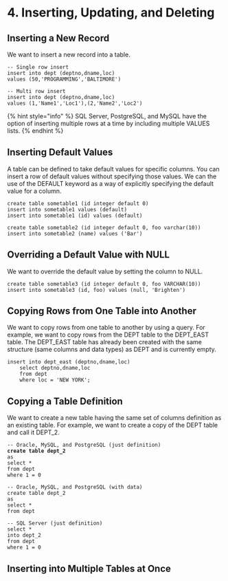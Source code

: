 # 4. Inserting, Updating, and Deleting

## Inserting a New Record

We want to insert a new record into a table.

```
-- Single row insert
insert into dept (deptno,dname,loc)
values (50,'PROGRAMMING','BALTIMORE')

-- Multi row insert
insert into dept (deptno,dname,loc)
values (1,'Name1','Loc1'),(2,'Name2','Loc2')
```

{% hint style="info" %}
SQL Server, PostgreSQL, and MySQL have the option of inserting multiple rows at a time by including multiple VALUES lists.
{% endhint %}

## Inserting Default Values

A table can be defined to take default values for specific columns. You can insert a row of default values without specifying those values. We can the use of the DEFAULT keyword as a way of explicitly specifying the default value for a column.

```
create table sometable1 (id integer default 0)
insert into sometable1 values (default)
insert into sometable1 (id) values (default)

create table sometable2 (id integer default 0, foo varchar(10))
insert into sometable2 (name) values ('Bar')
```

## Overriding a Default Value with NULL

We want to override the default value by setting the column to NULL.

```
create table sometable3 (id integer default 0, foo VARCHAR(10))
insert into sometable3 (id, foo) values (null, 'Brighten')
```

## Copying Rows from One Table into Another

We want to copy rows from one table to another by using a query. For example, we want to copy rows from the DEPT table to the DEPT\_EAST table. The DEPT\_EAST table has already been created with the same structure (same columns and data types) as DEPT and is currently empty.

```
insert into dept_east (deptno,dname,loc)
    select deptno,dname,loc
    from dept
    where loc = 'NEW YORK';
```

## Copying a Table Definition

We want to create a new table having the same set of columns definition as an existing table. For example, we want to create a copy of the DEPT table and call it DEPT\_2.

<pre><code>-- Oracle, MySQL, and PostgreSQL (just definition)
<strong>create table dept_2
</strong>as
select *
from dept
where 1 = 0

-- Oracle, MySQL, and PostgreSQL (with data)
create table dept_2
as
select *
from dept

-- SQL Server (just definition)
select *
into dept_2
from dept
where 1 = 0
</code></pre>

## Inserting into Multiple Tables at Once

